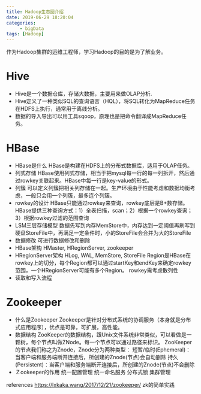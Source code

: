 ```yaml
---
title: Hadoop生态圈介绍
date: 2019-06-29 18:20:04
categories:
	 - bigData
tags: [Hadoop]
---
```

作为Hadoop集群的运维工程师，学习Hadoop的目的是为了解业务。
<!-- more --> 
# Hive
+ Hive是一个数据仓库，存储大数据，主要用来做OLAP分析.
+ Hive定义了一种类似SQL的查询语言（HQL），将SQL转化为MapReduce任务在HDFS上执行，通常用于离线分析。
+ 数据的导入导出可以用工具sqoop，原理也是把命令翻译成MapReduce任务。

# HBase
+ HBase是什么
HBase是构建在HDFS上的分布式数据库，适用于OLAP任务。
+ 列式存储
HBase使用列式存储，相当于把mysql每一行的每一列拆开，然后通过rowkey关联起来。HBase中每一行是key-value的形式。
+ 列簇
可以定义列簇把相关列存储在一起。生产环境由于性能考虑和数据均衡考虑，一般只会用一个列簇，最多连个列簇。
+ rowkey的设计
HBase只能通过rowkey来查询，rowkey底层是B+数存储。
HBase提供三种查询方式：1）全表扫描，scan；2）根据一个rowkey查询；3）根据rowkey过滤的范围查询
+ LSM三层存储模型
数据先写到内存MemStore中，内存达到一定阈值再刷写到硬盘StoreFile中，再满足一定条件时，小的StoreFile会合并为大的StoreFile
+ 数据修改
可进行数据修改和删除
+ HBase架构
HMaster, HRegionServer, zookeeper
+ HRegionServer架构
HLog, WAL, MemStore, StoreFile
Region是HBase在rowkey上的切分，每个Region都可以通过startKey和endKey来确定rowkey范围，一个HRegionServer可能有多个Region。
rowkey需考虑散列性
+ 读取和写入流程

# Zookeeper
+ 什么是Zookeeper
Zookeeper是针对分布式系统的协调服务（本身就是分布式应用程序），优点是可靠，可扩展，高性能。
+ 数据结构
ZooKeeper的数据结构，跟Unix文件系统非常类似，可以看做是一颗树，每个节点叫做ZNode。每一个节点可以通过路径来标识。
ZooKeeper的节点我们称之为Znode，Znode分为两种类型：
短暂/临时(Ephemeral)：当客户端和服务端断开连接后，所创建的Znode(节点)会自动删除
持久(Persistent)：当客户端和服务端断开连接后，所创建的Znode(节点)不会删除
+ Ｚookeeper的作用
统一配置管理
统一命名服务
分布式锁
集群管理

references
https://lxkaka.wang/2017/12/21/zookeeper/ zk的简单实践


